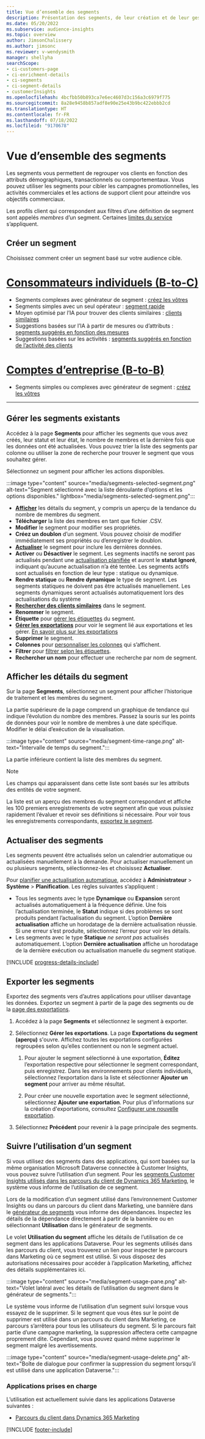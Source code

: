 ```yaml
---
title: Vue d’ensemble des segments
description: Présentation des segments, de leur création et de leur gestion.
ms.date: 05/20/2022
ms.subservice: audience-insights
ms.topic: overview
author: JimsonChalissery
ms.author: jimsonc
ms.reviewer: v-wendysmith
manager: shellyha
searchScope:
- ci-customers-page
- ci-enrichment-details
- ci-segments
- ci-segment-details
- customerInsights
ms.openlocfilehash: 4bcfbb50b893ca7e6ec4607d3c156a3c6979f775
ms.sourcegitcommit: 8a28e9458b857adf8e90e25e43b9bc422ebbb2cd
ms.translationtype: HT
ms.contentlocale: fr-FR
ms.lasthandoff: 07/18/2022
ms.locfileid: "9170678"
---
```

# <a name="segments-overview"></a>Vue d’ensemble des segments

Les segments vous permettent de regrouper vos clients en fonction des attributs démographiques, transactionnels ou comportementaux. Vous pouvez utiliser les segments pour cibler les campagnes promotionnelles, les activités commerciales et les actions de support client pour atteindre vos objectifs commerciaux.

Les profils client qui correspondent aux filtres d’une définition de segment sont appelés *membres* d’un segment. Certaines [limites du service](/dynamics365/customer-insights/service-limits) s’appliquent.

## <a name="create-a-segment"></a>Créer un segment

Choisissez comment créer un segment basé sur votre audience cible.

# <a name="individual-consumers-b-to-c"></a>[Consommateurs individuels (B-to-C)](#tab/b2c)

- Segments complexes avec générateur de segment : [créez les vôtres](segment-builder.md)
- Segments simples avec un seul opérateur : [segment rapide](segment-quick.md)
- Moyen optimisé par l’IA pour trouver des clients similaires : [clients similaires](find-similar-customer-segments.md)
- Suggestions basées sur l’IA à partir de mesures ou d’attributs : [segments suggérés en fonction des mesures](suggested-segments.md)
- Suggestions basées sur les activités : [segments suggérés en fonction de l’activité des clients](suggested-segments-activity.md)

# <a name="business-accounts-b-to-b"></a>[Comptes d’entreprise (B-to-B)](#tab/b2b)

- Segments simples ou complexes avec générateur de segment : [créez les vôtres](segment-builder.md)

---

## <a name="manage-existing-segments"></a>Gérer les segments existants

Accédez à la page **Segments** pour afficher les segments que vous avez créés, leur statut et leur état, le nombre de membres et la dernière fois que les données ont été actualisées. Vous pouvez trier la liste des segments par colonne ou utiliser la zone de recherche pour trouver le segment que vous souhaitez gérer.

Sélectionnez un segment pour afficher les actions disponibles.

:::image type="content" source="media/segments-selected-segment.png" alt-text="Segment sélectionné avec la liste déroulante d’options et les options disponibles." lightbox="media/segments-selected-segment.png":::

- [**Afficher**](#view-segment-details) les détails du segment, y compris un aperçu de la tendance du nombre de membres du segment.
- **Télécharger** la liste des membres en tant que fichier .CSV.
- **Modifier** le segment pour modifier ses propriétés.
- **Créez un doublon** d’un segment. Vous pouvez choisir de modifier immédiatement ses propriétés ou d’enregistrer le doublon.
- [**Actualiser**](#refresh-segments) le segment pour inclure les dernières données.
- **Activer** ou **Désactiver** le segment. Les segments inactifs ne seront pas actualisés pendant une [actualisation planifiée](system.md#schedule-tab) et auront le **statut** **Ignoré**, indiquant qu’aucune actualisation n’a été tentée. Les segments actifs sont actualisés en fonction de leur type : statique ou dynamique.
- **Rendre statique** ou **Rendre dynamique** le type de segment. Les segments statiques ne doivent pas être actualisés manuellement. Les segments dynamiques seront actualisés automatiquement lors des actualisations du système
- [**Rechercher des clients similaires**](find-similar-customer-segments.md) dans le segment.
- **Renommer** le segment.
- **Étiquette** pour [gérer les étiquettes](work-with-tags-columns.md#manage-tags) du segment.
- [**Gérer les exportations**](#export-segments) pour voir le segment lié aux exportations et les gérer. [En savoir plus sur les exportations](export-destinations.md)
- **Supprimer** le segment.
- **Colonnes** pour [personnaliser les colonnes](work-with-tags-columns.md#customize-columns) qui s’affichent.
- **Filtrer** pour [filtrer selon les étiquettes](work-with-tags-columns.md#filter-on-tags).
- **Rechercher un nom** pour effectuer une recherche par nom de segment.

## <a name="view-segment-details"></a>Afficher les détails du segment

Sur la page **Segments**, sélectionnez un segment pour afficher l’historique de traitement et les membres du segment.

La partie supérieure de la page comprend un graphique de tendance qui indique l’évolution du nombre des membres. Passez la souris sur les points de données pour voir le nombre de membres à une date spécifique. Modifier le délai d’exécution de la visualisation.

:::image type="content" source="media/segment-time-range.png" alt-text="Intervalle de temps du segment.":::

La partie inférieure contient la liste des membres du segment.

> [!NOTE]
> Les champs qui apparaissent dans cette liste sont basés sur les attributs des entités de votre segment.
>
>La liste est un aperçu des membres du segment correspondant et affiche les 100 premiers enregistrements de votre segment afin que vous puissiez rapidement l’évaluer et revoir ses définitions si nécessaire. Pour voir tous les enregistrements correspondants, [exportez le segment](export-destinations.md).

## <a name="refresh-segments"></a>Actualiser des segments

Les segments peuvent être actualisés selon un calendrier automatique ou actualisées manuellement à la demande. Pour actualiser manuellement un ou plusieurs segments, sélectionnez-les et choisissez **Actualiser**.

Pour [planifier une actualisation automatique](system.md#schedule-tab), accédez à **Administrateur** > **Système** > **Planification**. Les règles suivantes s’appliquent :

- Tous les segments avec le type **Dynamique** ou **Expansion** seront actualisés automatiquement à la fréquence définie. Une fois l’actualisation terminée, le **Statut** indique si des problèmes se sont produits pendant l’actualisation du segment. L’option **Dernière actualisation** affiche un horodatage de la dernière actualisation réussie. Si une erreur s’est produite, sélectionnez l’erreur pour voir les détails.
- Les segments avec le type **Statique** *ne seront pas* actualisés automatiquement. L’option **Dernière actualisation** affiche un horodatage de la dernière exécution ou actualisation manuelle du segment statique.

[!INCLUDE [progress-details-include](includes/progress-details-pane.md)]

## <a name="export-segments"></a>Exporter les segments

Exportez des segments vers d’autres applications pour utiliser davantage les données. Exportez un segment à partir de la page des segments ou de la [page des exportations](export-destinations.md).

1. Accédez à la page **Segments** et sélectionnez le segment à exporter.

1. Sélectionnez **Gérer les exportations**. La page **Exportations du segment (aperçu)** s'ouvre. Affichez toutes les exportations configurées regroupées selon qu’elles contiennent ou non le segment actuel.

   1. Pour ajouter le segment sélectionné à une exportation, **Éditez** l’exportation respective pour sélectionner le segment correspondant, puis enregistrez. Dans les environnements pour clients individuels, sélectionnez l’exportation dans la liste et sélectionner **Ajouter un segment** pour arriver au même résultat.

   1. Pour créer une nouvelle exportation avec le segment sélectionné, sélectionnez **Ajouter une exportation**. Pour plus d'informations sur la création d'exportations, consultez [Configurer une nouvelle exportation](export-destinations.md#set-up-a-new-export).

1. Sélectionnez **Précédent** pour revenir à la page principale des segments.

## <a name="track-usage-of-a-segment"></a>Suivre l’utilisation d’un segment

Si vous utilisez des segments dans des applications, qui sont basées sur la même organisation Microsoft Dataverse connectée à Customer Insights, vous pouvez suivre l’utilisation d’un segment. Pour les [segments Customer Insights utilisés dans les parcours du client de Dynamics 365 Marketing](/dynamics365/marketing/real-time-marketing-ci-profile), le système vous informe de l’utilisation de ce segment.

Lors de la modification d’un segment utilisé dans l’environnement Customer Insights ou dans un parcours du client dans Marketing, une bannière dans le [générateur de segments](segment-builder.md) vous informe des dépendances. Inspectez les détails de la dépendance directement à partir de la bannière ou en sélectionnant **Utilisation** dans le générateur de segments.

Le volet **Utilisation du segment** affiche les détails de l’utilisation de ce segment dans les applications Dataverse. Pour les segments utilisés dans les parcours du client, vous trouverez un lien pour inspecter le parcours dans Marketing où ce segment est utilisé. Si vous disposez des autorisations nécessaires pour accéder à l’application Marketing, affichez des détails supplémentaires ici.

:::image type="content" source="media/segment-usage-pane.png" alt-text="Volet latéral avec les détails de l’utilisation du segment dans le générateur de segments.":::

Le système vous informe de l’utilisation d’un segment suivi lorsque vous essayez de le supprimer. Si le segment que vous êtes sur le point de supprimer est utilisé dans un parcours du client dans Marketing, ce parcours s’arrêtera pour tous les utilisateurs du segment. Si le parcours fait partie d’une campagne marketing, la suppression affectera cette campagne proprement dite. Cependant, vous pouvez quand même supprimer le segment malgré les avertissements.

:::image type="content" source="media/segment-usage-delete.png" alt-text="Boîte de dialogue pour confirmer la suppression du segment lorsqu’il est utilisé dans une application Dataverse.":::

### <a name="supported-apps"></a>Applications prises en charge

L’utilisation est actuellement suivie dans les applications Dataverse suivantes :

- [Parcours du client dans Dynamics 365 Marketing](/dynamics365/marketing/real-time-marketing-ci-profile)

[!INCLUDE [footer-include](includes/footer-banner.md)]
